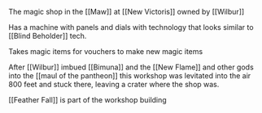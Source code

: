 The magic shop in the [[Maw]] at [[New Victoris]] owned by [[Wilbur]]

Has a machine with panels and dials with technology that looks similar to [[Blind Beholder]] tech.

Takes magic items for vouchers to make new magic items

After [[Wilbur]] imbued [[Bimuna]] and the [[New Flame]] and other gods into the  [[maul of the pantheon]] this workshop was levitated into the air 800 feet and stuck there, leaving a crater where the shop was.

[[Feather Fall]] is part of the workshop building